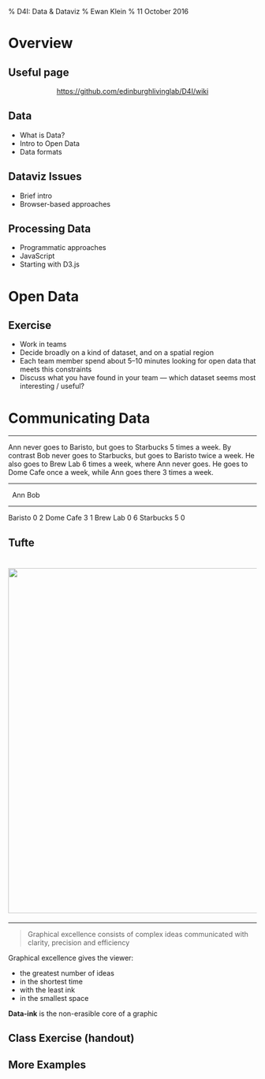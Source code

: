 % D4I: Data &amp; Dataviz
% Ewan Klein
% 11 October 2016

# Overview

## Useful page

<p align="center">
<a href="https://github.com/edinburghlivinglab/D4I/wiki">https://github.com/edinburghlivinglab/D4I/wiki</a>
</p>

## Data

* What is Data?
* Intro to Open Data
* Data formats

## Dataviz Issues

* Brief intro
* Browser-based approaches

## Processing Data

* Programmatic approaches
* JavaScript
* Starting with D3.js



# Open Data 

## Exercise

* Work in teams
* Decide broadly on a kind of dataset, and on a spatial region
* Each team member spend about 5&ndash;10 minutes looking for open data that meets this constraints
* Discuss what you have found in your team &mdash; which dataset seems most interesting / useful?


# Communicating Data

---

Ann never goes to Baristo, but goes to Starbucks 5 times a week. By contrast Bob never goes to Starbucks, but goes to Baristo twice a week. He also goes to Brew Lab 6 times a week, where Ann never goes. He goes to Dome Cafe once a week, while Ann goes there 3 times a week.

--- 

 &nbsp;        Ann     Bob
----------    ----    ----
Baristo          0       2
Dome Cafe        3       1
Brew Lab         0       6
Starbucks        5       0

## Tufte

<h1><img src="https://edinburghlivinglab.github.io/dds/images/tufte.jpg" style="width: 700px;"></h1>

---


> Graphical excellence consists of complex ideas communicated with clarity, precision and efficiency

Graphical excellence gives the viewer:

* the greatest number of ideas
* in the shortest time
* with the least ink
* in the smallest space

**Data-ink** is the non-erasible core of a graphic

## Class Exercise (handout)

## More Examples










